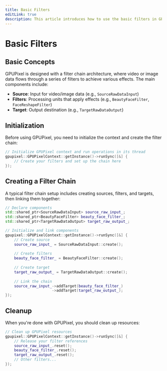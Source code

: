 ```yaml
---
title: Basic Filters
editLink: true
description: This article introduces how to use the basic filters in GPUPixel library.
---
```


# Basic Filters

## Basic Concepts

GPUPixel is designed with a filter chain architecture, where video or image data flows through a series of filters to achieve various effects. The main components include:

- **Source**: Input for video/image data (e.g., `SourceRawDataInput`)
- **Filters**: Processing units that apply effects (e.g., `BeautyFaceFilter`, `FaceReshapeFilter`)
- **Target**: Output destination (e.g., `TargetRawDataOutput`)

## Initialization

Before using GPUPixel, you need to initialize the context and create the filter chain:

```cpp
// Initialize GPUPixel context and run operations in its thread
gpupixel::GPUPixelContext::getInstance()->runSync([&] {
    // Create your filters and set up the chain here
});
```

## Creating a Filter Chain

A typical filter chain setup includes creating sources, filters, and targets, then linking them together:

```cpp
// Declare components
std::shared_ptr<SourceRawDataInput> source_raw_input_;
std::shared_ptr<BeautyFaceFilter> beauty_face_filter_;
std::shared_ptr<TargetRawDataOutput> target_raw_output_;

// Initialize and link components
gpupixel::GPUPixelContext::getInstance()->runSync([&] {
    // Create source
    source_raw_input_ = SourceRawDataInput::create();
    
    // Create filters
    beauty_face_filter_ = BeautyFaceFilter::create();
    
    // Create target
    target_raw_output_ = TargetRawDataOutput::create();
    
    // Link the chain
    source_raw_input_->addTarget(beauty_face_filter_)
                     ->addTarget(target_raw_output_);
});
```

## Cleanup

When you're done with GPUPixel, you should clean up resources:

```cpp
// Clean up GPUPixel resources
gpupixel::GPUPixelContext::getInstance()->runSync([&] {
    // Release your filter references
    source_raw_input_.reset();
    beauty_face_filter_.reset();
    target_raw_output_.reset();
    // Other filters...
});
```